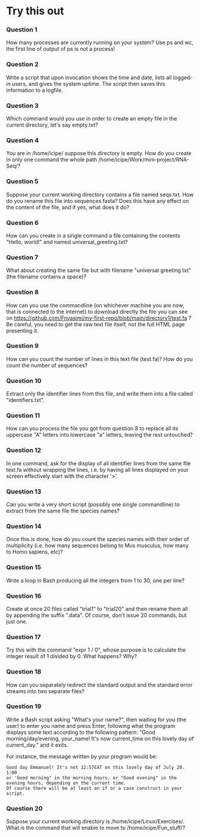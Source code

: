 # Try this out

### Question 1

How many processes are currently running on your system? Use ps and wc, the first line of output of ps is not a process!

### Question 2

Write a script that upon invocation shows the time and date, lists all logged-in users, and gives the system uptime. The script then saves this information to a logfile.

### Question 3

Which command would you use in order to create an empty file in the current directory, let's say empty.txt?

### Question 4

You are in /home/icipe/ suppose this directory is empty. How do you create in only one command the whole path /home/icipe/Work/mini-project/RNA-Seq/?

### Question 5

Suppose your current working directory contains a file named seqs.txt. How do you rename this file into sequences.fasta? Does this have any effect on the content of the file, and if yes, what does it do?

### Question 6

How can you create in a single command a file containing the contents "Hello, world!" and named universal_greeting.txt?

### Question 7

What about creating the same file but with filename "universal greeting.txt" (the filename contains a space)?

### Question 8

How can you use the commandline (on whichever machine you are now, that is connected to the internet) to download directly the file you can see on https://github.com/Fnyasimi/my-first-repo/blob/main/directory1/test.fa ? Be careful, you need to get the raw text file itself, not the full HTML page presenting it.

### Question 9

How can you count the number of lines in this text file (test.fa)? How do you count the number of sequences?

### Question 10

Extract only the identifier lines from this file, and write them into a file called "identifiers.txt".

### Question 11

How can you process the file you got from question 8 to replace all its uppercase "A" letters into lowercase "a" letters, leaving the rest untouched?

### Question 12

In one command, ask for the display of all identifier lines from the same file test.fa without wrapping the lines, i.e. by having all lines displayed on your screen effectively start with the character '>'.

### Question 13

Can you write a very short script (possibly one single commandline) to extract from the same file the species names?

### Question 14

Once this is done, how do you count the species names with their order of multiplicity (i.e. how many sequences belong to Mus musculus, how many to Homo sapiens, etc)?

### Question 15

Write a loop in Bash producing all the integers from 1 to 30, one per line?

### Question 16

Create at once 20 files called "trial1" to "trial20" and then rename them all by appending the suffix ".data". Of course, don't issue 20 commands, but just one.

### Question 17

Try this with the command "expr 1 / 0", whose purpose is to calculate the integer result of 1 divided by 0. What happens? Why?

### Question 18

How can you separately redirect the standard output and the standard error streams into two separate files?

### Question 19

Write a Bash script asking "What's your name?", then waiting for you (the user) to enter you name and press Enter, following what the program displays some text according to the following pattern: "Good morning/day/evening, your_name! It's now current_time on this lovely day of current_day." and it exits.

For instance, the message written by your program would be:

```
Good day Emmanuel! It's not 12:57EAT on this lovely day of July 20. 1:00
or 'Good morning" in the morning hours, or "Good evening" in the evening hours, depending on the current time.
Of course there will be at least an if or a case construct in your script.
```

### Question 20

Suppose your current working directory is /home/icipe/Linux/Exercises/. What is the command that will enable to move to /home/icipe/Fun_stuff/?
